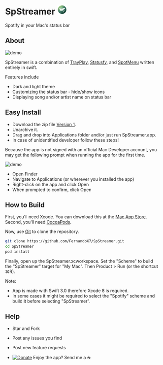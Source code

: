 # SpStreamer ![demo](https://github.com/kmikiy/SpotMenu/blob/master/SpotMenu/Assets.xcassets/AppIcon.appiconset/spotmenu%20(5)-1.png)
Spotify in your Mac's status bar

About
-----
![demo](https://media.giphy.com/media/xUPGcficrrSxqRmwN2/giphy.gif)

SpStreamer is a combination of [TrayPlay](https://github.com/mborgerson/TrayPlay), [Statusfy](https://github.com/paulyoung/Statusfy), and [SpotMenu](https://github.com/kmikiy/SpotMenu) written entirely in swift. 

Features include
+ Dark and light theme
+ Customizing the status bar - hide/show icons
+ Displaying song and/or artist name on status bar

Easy Install
------------
+ Download the zip file [Version 1](https://github.com/FernandoX7/SpStreamer/archive/master.zip). 
+ Unarchive it. 
+ Drag and drop into Applications folder and/or just run SpStreamer.app.
+ In case of unidentified developer follow these steps!

Because the app is not signed with an official Mac Developer account, you may get the following prompt when running the app for the first time.

![demo](https://mborgerson.com/trayplay/Screen-Shot-2014-10-07-at-9-56-32-PM-1.png)

+ Open Finder
+ Navigate to Applications (or wherever you installed the app)
+ Right-click on the app and click Open
+ When prompted to confirm, click Open

How to Build
------------

First, you'll need Xcode. You can download this at the [Mac App Store](https://itunes.apple.com/us/app/xcode/id497799835?mt=12).
Second, you'll need [CocoaPods](https://guides.cocoapods.org/using/getting-started.html). 

Now, use [Git](http://git-scm.com/) to clone the repository.

```sh
git clone https://github.com/FernandoX7/SpStreamer.git
cd SpStreamer
pod install
```

Finally, open up the SpStreamer.xcworkspace. Set the "Scheme" to build the "SpStreamer" target for "My Mac". Then Product > Run (or the shortcut ⌘R).

Note: 
+ App is made with Swift 3.0 therefore Xcode 8 is required.
+ In some cases it might be required to select the "Spotify" scheme and build it before selecting "SpStreamer".

Help
----
+ Star and Fork
+ Post any issues you find
+ Post new feature requests

+ [![Donate](https://www.paypalobjects.com/en_US/i/btn/btn_donate_SM.gif)](https://www.paypal.com/cgi-bin/webscr?cmd=_donations&business=4MSQJHRU7U6AS&lc=US&item_name=SpStreamer&currency_code=USD&bn=PP%2dDonationsBF%3abtn_donate_LG%2egif%3aNonHosted) Enjoy the app? Send me a ☕️
